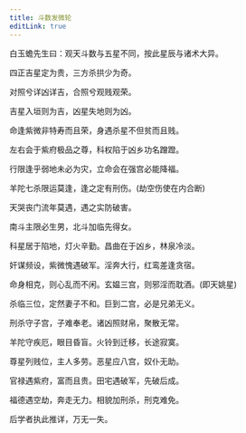 ```yaml
---
title: 斗数发微轮
editLink: true
---
```


白玉蟾先生曰：观天斗数与五星不同，按此星辰与诸术大异。

四正吉星定为贵，三方杀拱少为奇。

对照兮详凶详吉，合照兮观贱观荣。

吉星入垣则为吉，凶星失地则为凶。

命逢紫微非特寿而且荣，身遇杀星不但贫而且贱。

左右会于紫府极品之尊，科权陷于凶乡功名蹭蹬。

行限逢乎弱地未必为灾，立命会在强宫必能降福。

羊陀七杀限运莫逢，逢之定有刑伤。(劫空伤使在内合断)

天哭丧门流年莫遇，遇之实防破害。

南斗主限必生男，北斗加临先得女。

科星居于陷地，灯火辛勤。昌曲在于凶乡，林泉冷淡。

奸谋频设，紫微愧遇破军。淫奔大行，红鸾差逢贪宿。

命身相克，则心乱而不闲。玄媪三宫，则邪淫而耽酒。(即天姚星)

杀临三位，定然妻子不和。巨到二宫，必是兄弟无义。

刑杀守子宫，子难奉老。诸凶照财帛，聚散无常。

羊陀守疾厄，眼目昏盲。火铃到迁移，长途寂寞。

尊星列贱位，主人多劳。恶星应八宫，奴仆无助。

官禄遇紫府，富而且贵。田宅遇破军，先破后成。

福德遇空劫，奔走无力。相貌加刑杀，刑克难免。

后学者执此推详，万无一失。

